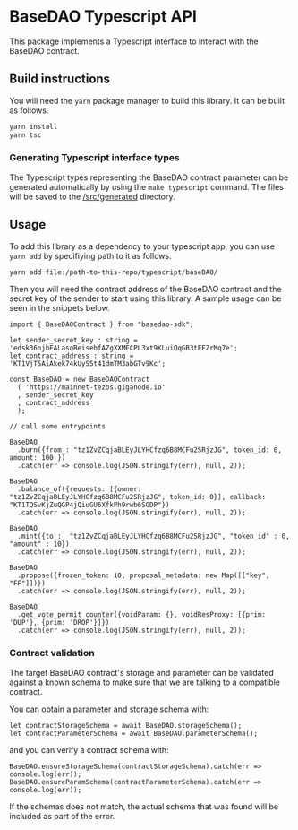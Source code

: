 # BaseDAO Typescript API

This package implements a Typescript interface to interact with the BaseDAO
contract.

## Build instructions

You will need the `yarn` package manager to build this library. It can be built
as follows.

```sh
yarn install
yarn tsc
```

### Generating Typescript interface types

The Typescript types representing the BaseDAO contract parameter can be generated
automatically by using the `make typescript` command.
The files will be saved to the [/src/generated](src/generated) directory.

## Usage

To add this library as a dependency to your typescript app, you can use `yarn add` by specifiying
path to it as follows.


```sh
yarn add file:/path-to-this-repo/typescript/baseDAO/
```

Then you will need the contract address of the BaseDAO contract and the secret key
of the sender to start using this library. A sample usage can be seen in the snippets below.

```
import { BaseDAOContract } from "basedao-sdk";

let sender_secret_key : string = 'edsk36njbEALasoBeisebfAZgXXMECPL3xt9KLuiQqGB3tEFZrMq7e';
let contract_address : string =  'KT1VjT5AiAkek74kUyS5t41dmTM3abGTv9Kc';

const BaseDAO = new BaseDAOContract
  ( 'https://mainnet-tezos.giganode.io'
  , sender_secret_key
  , contract_address
  );

// call some entrypoints

BaseDAO
  .burn({from_: "tz1ZvZCqjaBLEyJLYHCfzq6B8MCFu2SRjzJG", token_id: 0, amount: 100 })
  .catch(err => console.log(JSON.stringify(err), null, 2));

BaseDAO
  .balance_of({requests: [{owner: "tz1ZvZCqjaBLEyJLYHCfzq6B8MCFu2SRjzJG", token_id: 0}], callback: "KT1TQSvKjZuQGP4jQiuGU6XfkPh9rwb6SGDP"})
  .catch(err => console.log(JSON.stringify(err), null, 2));

BaseDAO
  .mint({to_:  "tz1ZvZCqjaBLEyJLYHCfzq6B8MCFu2SRjzJG", "token_id" : 0, "amount" : 10})
  .catch(err => console.log(JSON.stringify(err), null, 2));

BaseDAO
  .propose({frozen_token: 10, proposal_metadata: new Map([["key", "FF"]])})
  .catch(err => console.log(JSON.stringify(err), null, 2));

BaseDAO
  .get_vote_permit_counter({voidParam: {}, voidResProxy: [{prim: 'DUP'}, {prim: 'DROP'}]})
  .catch(err => console.log(JSON.stringify(err), null, 2));
```

### Contract validation

The target BaseDAO contract's storage and parameter can be validated against a known schema to make sure that
we are talking to a compatible contract.

You can obtain a parameter and storage schema with:

```
let contractStorageSchema = await BaseDAO.storageSchema();
let contractParameterSchema = await BaseDAO.parameterSchema();
```
and you can verify a contract schema with:

```
BaseDAO.ensureStorageSchema(contractStorageSchema).catch(err => console.log(err));
BaseDAO.ensureParamSchema(contractParameterSchema).catch(err => console.log(err));
```

If the schemas does not match, the actual schema that was found will be included as part of the
error.
